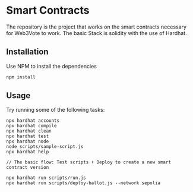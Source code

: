 # Smart Contracts 

The repository is the project that works on the smart contracts necessary for Web3Vote to work. The basic Stack is solidity with the use of Hardhat.

## Installation

Use NPM to install the dependencies 

```bash
npm install
```

## Usage

Try running some of the following tasks:

```shell
npx hardhat accounts
npx hardhat compile
npx hardhat clean
npx hardhat test
npx hardhat node
node scripts/sample-script.js
npx hardhat help

// The basic flow: Test scripts + Deploy to create a new smart contract version

npx hardhat run scripts/run.js
npx hardhat run scripts/deploy-ballot.js --network sepolia
```